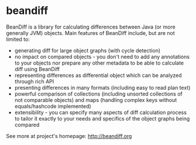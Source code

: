 beandiff
========

BeanDiff is a library for calculating differences between Java (or more generally JVM) objects. Main features of BeanDiff include, but are not limited to:

- generating diff for large object graphs (with cycle detection)
- no impact on compared objects - you don't need to add any annotations to your objects nor prepare any other metadata to be able to calculate diff using BeanDiff
- representing differences as differential object which can be analyzed through rich API
- presenting differences in many formats (including easy to read plan text)
- powerful comparison of collections (including unsorted collections of not comparable objects) and maps (handling complex keys without equals/hashcode implemented)
- extensibility - you can specify many aspects of diff calculation process to tailor it exactly to your needs and specifics of the object graphs being compared

See more at project's homepage: http://beandiff.org
